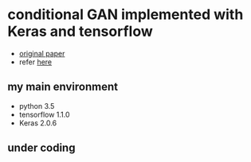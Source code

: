 # conditional GAN implemented with Keras and tensorflow

- [original paper](https://arxiv.org/abs/1411.1784)
- refer [here](https://qiita.com/lyakaap/items/a9ae5d91464e72774093)

## my main environment
- python 3.5
- tensorflow 1.1.0
- Keras 2.0.6

## under coding
